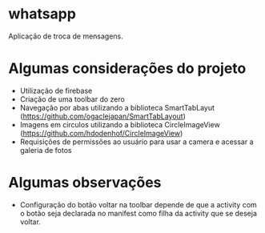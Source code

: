 # whatsapp

Aplicação de troca de mensagens.

# Algumas considerações do projeto
- Utilização de firebase
- Criação de uma toolbar do zero
- Navegação por abas utilizando a biblioteca SmartTabLayut (https://github.com/ogaclejapan/SmartTabLayout)
- Imagens em circulos utilizando a biblioteca CircleImageView (https://github.com/hdodenhof/CircleImageView)
- Requisições de permissões ao usuário para usar a camera e acessar a galeria de fotos

# Algumas observações
- Configuração do botão voltar na toolbar depende de que a activity com o botão seja declarada no manifest como filha da activity que se deseja voltar.

